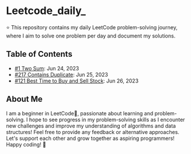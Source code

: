# Leetcode_daily_
⭐ This repository contains my daily LeetCode problem-solving journey, where I aim to solve one problem per day and document my solutions.

## Table of Contents
- [#1 Two Sum](Problems/1.Two_sum.md): Jun 24, 2023
- [#217 Contains Duplicate](Problems/217.Contains_duplicate.md): Jun 25, 2023
- [#121 Best Time to Buy and Sell Stock](Problems/121.Best_time_2_buy_sell_stock.md): Jun 26, 2023 

## About Me
I am a beginner in LeetCode🔰, passionate about learning and problem-solving. I hope to see progress in my problem-solving skills as I encounter new challenges and improve my understanding of algorithms and data structures! 
Feel free to provide any feedback or alternative approaches. Let's support each other and grow together as aspiring programmers!
Happy coding! 🚀

